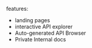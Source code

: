 features:
- landing pages
- interactive API explorer
- Auto-generated API Browser
- Private Internal docs
